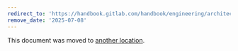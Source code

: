 ```yaml
---
redirect_to: 'https://handbook.gitlab.com/handbook/engineering/architecture/design-documents/ci_data_decay/pipeline_partitioning/'
remove_date: '2025-07-08'
---
```


This document was moved to [another location](https://handbook.gitlab.com/handbook/engineering/architecture/design-documents/ci_data_decay/pipeline_partitioning/).

<!-- This redirect file can be deleted after <2025-07-08>. -->
<!-- Redirects that point to other docs in the same project expire in three months. -->
<!-- Redirects that point to docs in a different project or site (for example, link is not relative and starts with `https:`) expire in one year. -->
<!-- Before deletion, see: https://docs.gitlab.com/ee/development/documentation/redirects.html -->
